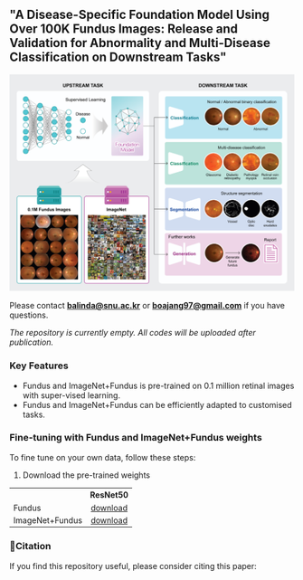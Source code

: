 ## "A Disease-Specific Foundation Model Using Over 100K Fundus Images: Release and Validation for Abnormality and Multi-Disease Classification on Downstream Tasks"

![alt text](image.png)


Please contact  **balinda@snu.ac.kr** or **boajang97@gmail.com** if you have questions.

*The repository is currently empty. All codes will be uploaded after publication.*

### Key Features 
- Fundus and ImageNet+Fundus is pre-trained on 0.1 million retinal images with super-vised learning.
- Fundus and ImageNet+Fundus can be efficiently adapted to customised tasks.


### Fine-tuning with Fundus and ImageNet+Fundus weights
To fine tune on your own data, follow these steps:
1. Download the pre-trained weights
<table><tbody>
<!-- START TABLE -->
<!-- TABLE HEADER -->
<th valign="bottom"></th>
<th valign="bottom">ResNet50</th>
<!-- TABLE BODY -->
<tr><td align="left">Fundus</td>
<td align="center"><a href="https://drive.google.com/file/d/1RzzFASggklv-L_uU-8AxMmcWuMYMuhR2/view?usp=drive_link">download</a></td>
</tr>
<!-- TABLE BODY -->
<tr><td align="left">ImageNet+Fundus</td>
<td align="center"><a href="https://drive.google.com/file/d/1TL3rt8h5EJmZY0o-NeDRzEq8Qu8zfs-3/view?usp=drive_link">download</a></td>
</tr>
</tbody></table>

### 📃Citation

If you find this repository useful, please consider citing this paper:
```

```
